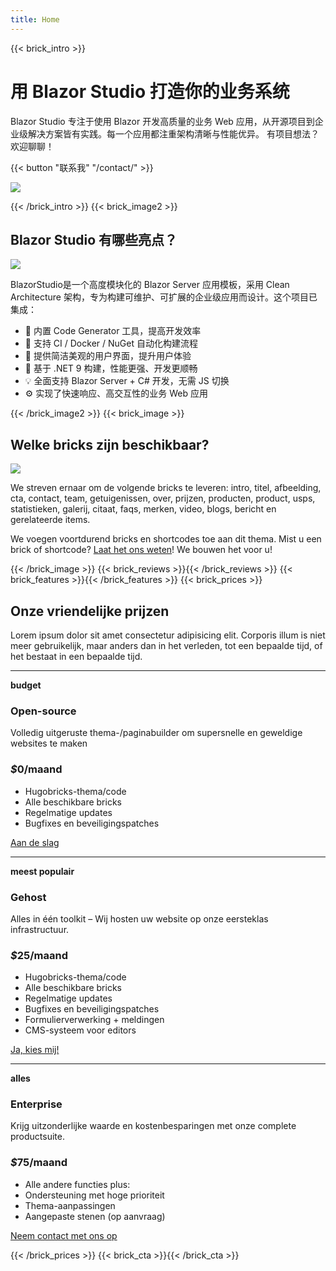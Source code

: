 ```yaml
---
title: Home
---
```

{{< brick_intro >}}

# 用 Blazor Studio 打造你的业务系统

Blazor Studio 专注于使用 Blazor 开发高质量的业务 Web 应用，从开源项目到企业级解决方案皆有实践。每一个应用都注重架构清晰与性能优异。
有项目想法？欢迎聊聊！

{{< button "联系我" "/contact/" >}}

![](/uploads/illustrations/cuate/assets.png)

{{< /brick_intro >}}
{{< brick_image2 >}}

## Blazor Studio 有哪些亮点？

![](/uploads/illustrations/cuate/responsive.png)

BlazorStudio是一个高度模块化的 Blazor Server 应用模板，采用 Clean Architecture 架构，专为构建可维护、可扩展的企业级应用而设计。这个项目已集成：


- 🚀 内置 Code Generator 工具，提高开发效率  
- 🐳 支持 CI / Docker / NuGet 自动化构建流程  
- 🎨 提供简洁美观的用户界面，提升用户体验  
- 🧱 基于 .NET 9 构建，性能更强、开发更顺畅  
- 💡 全面支持 Blazor Server + C# 开发，无需 JS 切换  
- ⚙️ 实现了快速响应、高交互性的业务 Web 应用  

{{< /brick_image2 >}}
{{< brick_image >}}

## Welke bricks zijn beschikbaar?

![](/uploads/illustrations/cuate/version-control.svg)

We streven ernaar om de volgende bricks te leveren: intro, titel, afbeelding, cta, contact, team, getuigenissen, over, prijzen, producten, product, usps, statistieken, galerij, citaat, faqs, merken, video, blogs, bericht en gerelateerde items.

We voegen voortdurend bricks en shortcodes toe aan dit thema. Mist u een brick of shortcode? [Laat het ons weten](/contact/)! We bouwen het voor u!

{{< /brick_image >}}
{{< brick_reviews >}}{{< /brick_reviews >}}
{{< brick_features >}}{{< /brick_features >}}
{{< brick_prices >}} 

## Onze vriendelijke prijzen 

Lorem ipsum dolor sit amet consectetur adipisicing elit. Corporis illum is niet meer gebruikelijk, maar anders dan in het verleden, tot een bepaalde tijd, of het bestaat in een bepaalde tijd.

---

**budget**
### Open-source

Volledig uitgeruste thema-/paginabuilder om supersnelle en geweldige websites te maken

### _$_**0**/maand

- Hugobricks-thema/code
- Alle beschikbare bricks
- Regelmatige updates
- Bugfixes en beveiligingspatches

[Aan de slag](/get-started/)

---

**meest populair**

### Gehost

Alles in één toolkit – Wij hosten uw website op onze eersteklas infrastructuur.

### _$_**25**/maand

- Hugobricks-thema/code
- Alle beschikbare bricks
- Regelmatige updates
- Bugfixes en beveiligingspatches
- Formulierverwerking + meldingen
- CMS-systeem voor editors

[Ja, kies mij!](/get-started/)

---

**alles**

### Enterprise

Krijg uitzonderlijke waarde en kostenbesparingen met onze complete productsuite.

### _$_**75**/maand

- Alle andere functies plus:
- Ondersteuning met hoge prioriteit
- Thema-aanpassingen
- Aangepaste stenen (op aanvraag)

[Neem contact met ons op](/get-started/)

{{< /brick_prices >}}
{{< brick_cta >}}{{< /brick_cta >}}